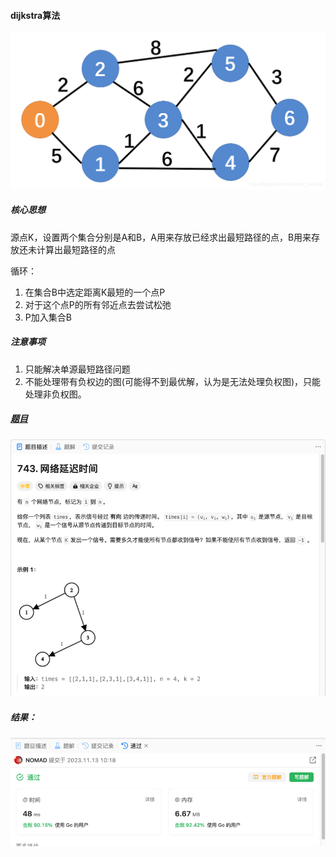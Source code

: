 #### dijkstra算法
![dijkstra](dijkstra.png)

##### 核心思想
源点K，设置两个集合分别是A和B，A用来存放已经求出最短路径的点，B用来存放还未计算出最短路径的点

循环：
1. 在集合B中选定距离K最短的一个点P
2. 对于这个点P的所有邻近点去尝试松弛
3. P加入集合B


##### 注意事项
1. 只能解决单源最短路径问题
2. 不能处理带有负权边的图(可能得不到最优解，认为是无法处理负权图)，只能处理非负权图。


##### [题目](https://leetcode.cn/problems/partition-to-k-equal-sum-subsets/)
![pic](img.png)
##### 结果：
![pic](result.png)